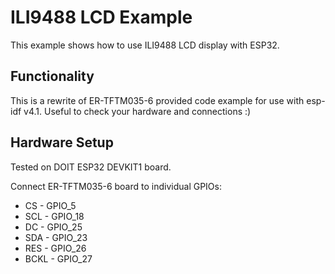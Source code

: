 # ILI9488 LCD Example

This example shows how to use ILI9488 LCD display with ESP32.

## Functionality

This is a rewrite of ER-TFTM035-6 provided code example for use with esp-idf v4.1.
Useful to check your hardware and connections :)

## Hardware Setup

Tested on DOIT ESP32 DEVKIT1 board.
    
Connect ER-TFTM035-6 board to individual GPIOs:

  * CS - GPIO_5
  * SCL - GPIO_18
  * DC - GPIO_25
  * SDA - GPIO_23
  * RES - GPIO_26
  * BCKL - GPIO_27


